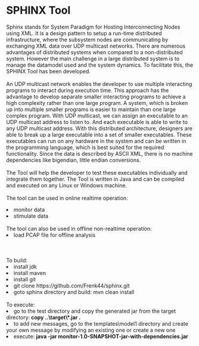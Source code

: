 SPHINX Tool
======
Sphinx stands for System Paradigm for Hosting Interconnecting Nodes using XML.
It is a design pattern to setup a run-time distributed infrastructure, where the subsystem nodes are communicating by exchanging XML data over UDP multicast networks. There are numerous advantages of distributed systems when compared to a non-distributed system. However the main challenge in a large distributed system is to manage the datamodel used and the system dynamics. To facilitate this, the SPHINX Tool has been developed.<br>
<br>
An UDP multicast network enables the developer to use multiple interacting programs to interact during execution time. This approach has the advantage to develop separate smaller interacting programs to achieve a high complexity rather than one large program. A system, which is broken up into multiple smaller programs is easier to maintain than one large complex program. With UDP multicast, we can assign an executable to an UDP multicast address to listen to. And each executable is able to write to any UDP multicast address. With this distributed architecture, designers are able to break up a large executable into a set of smaller executables. These executables can run on any hardware in the system and can be written in the programming language, which is best suited for the required functionality. Since the data is described by ASCII XML, there is no machine dependencies like bigendian, little endian conversions.
<br>
<br>
The Tool will help the developer to test these executables individually and integrate them together. The Tool is written in Java and can be compiled and executed on any Linux or Windows machine.
<br>
<br>
The tool can be used in online realtime operation:
  <li> monitor data </li>
  <li> stimulate data </li>
<br>
The tool can also be used in offline non-realtime operation:
  <li> load PCAP file for offline analysis </li>
  
  
<br>
<br>
<br>
To build:

  <li> install jdk</li>
  <li> install maven</li>
  <li> install git</li>
  <li> git clone https://github.com/Frenk44/sphinx.git</li>
  <li> goto sphinx directory and build: mvn clean install</li>

<br> 
To execute:
<li> go to the test directory and copy the generated jar from the target directory:<b> copy ..\target\*.jar . </b></li>
<li> to add new messages, go to the templates\model1 directory and create your own message by modifying an existing one or create a new one</li>
<li> execute: <b>java -jar monitor-1.0-SNAPSHOT-jar-with-dependencies.jar</b></li>


